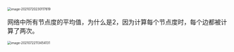 <img src="/Users/lishuo/Library/Application Support/typora-user-images/image-20210720230117619.png" alt="image-20210720230117619" style="zoom:50%;" />

网络中所有节点度的平均值，为什么是2，因为计算每个节点度时，每个边都被计算了两次。

<img src="/Users/lishuo/Library/Application Support/typora-user-images/image-20210722113454131.png" alt="image-20210722113454131" style="zoom:50%;" />

